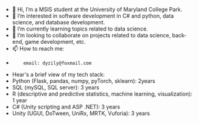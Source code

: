 - 👋 Hi, I’m a MSIS student at the University of Maryland College Park.
- 👀 I’m interested in software development in C# and python, data science, and database development.
- 🌱 I’m currently learning topics related to data science.
- 💞️ I’m looking to collaborate on projects related to data science, back-end, game development, etc.
- 📫 How to reach me:
-         email: dyzily@foxmail.com
- Hear's a brief view of my tech stack:
- Python (Flask, pandas, numpy, pyTorch, sklearn): 2years
- SQL (mySQL, SQL server): 3 years
- R (descriptive and predictive statistics, machine learning, visualization): 1 year
- C# (Unity scripting and ASP .NET): 3 years
- Unity (UGUI, DoTween, UniRx, MRTK, Vuforia): 3 years

<!---
Chacoon3/Chacoon3 is a ✨ special ✨ repository because its `README.md` (this file) appears on your GitHub profile.
You can click the Preview link to take a look at your changes.
--->
